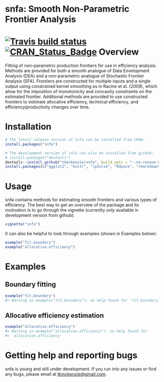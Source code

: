 
<!-- README.md is generated from README.Rmd. Please edit that file -->
snfa: Smooth Non-Parametric Frontier Analysis
=============================================

[![Travis build status](https://travis-ci.org/tkmckenzie/snfa.svg?branch=master)](https://travis-ci.org/tkmckenzie/snfa)
[![CRAN_Status_Badge](https://www.r-pkg.org/badges/version/snfa)](https://cran.r-project.org/package=snfa)
Overview
========

Fitting of non-parametric production frontiers for use in efficiency analysis. Methods are provided for both a smooth analogue of Data Envelopment Analysis (DEA) and a non-parametric analogue of Stochastic Frontier Analysis (SFA). Frontiers are constructed for multiple inputs and a single output using constrained kernel smoothing as in Racine et al. (2009), which allow for the imposition of monotonicity and concavity constraints on the estimated frontier. Additional methods are provided to use constructed frontiers to estimate allocative efficiency, technical efficiency, and efficiency/productivity changes over time.

Installation
============

``` r
# The latest release version of snfa can be installed from CRAN:
install.packages("snfa")

# The development version of snfa can also be installed from github:
# install.packages("devtools")
devtools::install_github("tkmckenzie/snfa", build_opts = "--no-resave-data")
install.packages(c("ggplot2", "knitr", "lpSolve", "Rdpack", "rmarkdown")) # Install suggested packages
```

Usage
=====

snfa contains methods for estimating smooth frontiers and various types of efficiency. The best way to get an overview of the package and its motivation is to go through the vignette (currenlty only available in development version from github):

``` r
vignette("snfa")
```

It can also be helpful to look through examples (shown in Examples below):

``` r
example("fit.boundary")
example("allocative.efficiency")
```

Examples
========

Boundary fitting
----------------

``` r
example("fit.boundary")
#> Warning in example("fit.boundary"): no help found for 'fit.boundary'
```

Allocative efficiency estimation
--------------------------------

``` r
example("allocative.efficiency")
#> Warning in example("allocative.efficiency"): no help found for
#> 'allocative.efficiency'
```

Getting help and reporting bugs
===============================

snfa is young and still under development. If you run into any issues or find any bugs, please email at <tkmckenzie@gmail.com>.

